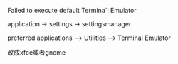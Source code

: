 Failed to execute default Termina`l Emulator



application -> settings -> settingsmanager

preferred applications  --> Utilities --> Terminal Emulator

改成xfce或者gnome
